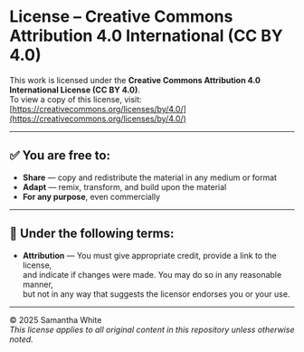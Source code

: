 # License – Creative Commons Attribution 4.0 International (CC BY 4.0)

This work is licensed under the **Creative Commons Attribution 4.0 International License (CC BY 4.0)**.  
To view a copy of this license, visit:  
[https://creativecommons.org/licenses/by/4.0/](https://creativecommons.org/licenses/by/4.0/)

---

## ✅ You are free to:
- **Share** — copy and redistribute the material in any medium or format
- **Adapt** — remix, transform, and build upon the material
- **For any purpose**, even commercially

---

## 📝 Under the following terms:
- **Attribution** — You must give appropriate credit, provide a link to the license,  
  and indicate if changes were made. You may do so in any reasonable manner,  
  but not in any way that suggests the licensor endorses you or your use.

---

© 2025 Samantha White  
*This license applies to all original content in this repository unless otherwise noted.*
